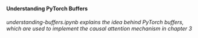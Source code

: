 #### Understanding PyTorch Buffers

###### understanding-buffers.ipynb explains the idea behind PyTorch buffers, which are used to implement the causal attention mechanism in chapter 3

